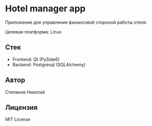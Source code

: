 # Hotel manager app

Приложение для управления финансовой стороной работы отеля.

Целевая платформа: Linux

## Стек

- Frontend: Qt (PySide6)
- Backend: Postgresql (SQLAlchemy)

## Автор

Cтепанов Николай

## Лицензия

MIT License
